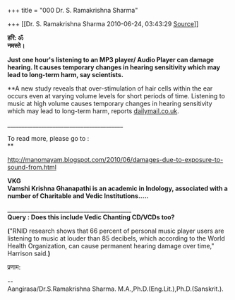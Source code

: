 +++
title = "000 Dr. S. Ramakrishna Sharma"

+++
[[Dr. S. Ramakrishna Sharma	2010-06-24, 03:43:29 [Source](https://groups.google.com/g/bvparishat/c/wvee45n7Yu4)]]



**हरि: ॐ  
नमस्ते।**  

**Just one hour's listening to an MP3 player/ Audio Player can damage hearing. It causes temporary changes in hearing sensitivity which may lead to long-term harm, say scientists.**

**A new study reveals that over-stimulation of hair cells within the ear occurs even at varying volume levels for short periods of time. Listening to music at high volume causes temporary changes in hearing sensitivity which may lead to long-term harm, reports [dailymail.co.uk](http://dailymail.co.uk).  
  
\_\_\_\_\_\_\_\_\_\_\_\_\_\_\_\_\_\_\_\_\_\_\_\_\_\_\_\_\_\_\_\_\_\_\_\_\_\_\_\_\_  
  
  
To read more, please go to :  
**

<http://manomayam.blogspot.com/2010/06/damages-due-to-exposure-to-sound-from.html>  

**VKG**  
**Vamshi Krishna Ghanapathi is an academic in Indology, associated with a number of Charitable and Vedic Institutions.....**

\_\_\_\_\_\_\_\_\_\_\_\_\_\_\_\_\_\_\_\_\_\_\_\_\_\_\_\_\_\_\_\_\_\_\_\_\_\_\_\_\_\_\_\_  
**Query : Does this include Vedic Chanting CD/VCDs too?**

**(**"RNID research shows that 66 percent of personal music player users are listening to music at louder than 85 decibels, which according to the World Health Organization, can cause permanent hearing damage over time," Harrison said.**)**

  

प्रणाम:

  

  
  
--  
Aangirasa/Dr.S.Ramakrishna Sharma. M.A.,Ph.D.(Eng.Lit.),Ph.D.(Sanskrit.).  

